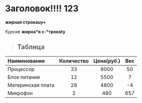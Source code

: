 ﻿# Заголовок!!!! 123
**жирная строкаuy+**

*Курсив*
__жирна*я с-*трокаty__

> ## Таблица

Наименование | Количество | Цена(руб.) | Вес |
:-------- |:-----:| :-------: | :-----: |
Процессор  | 33  | 8000 | 50
Блок питания     | 12    | 5500 | 7
Материнская плата      | 28     | 4800 |-4
Микрофон      | 2     | 480 | 657

